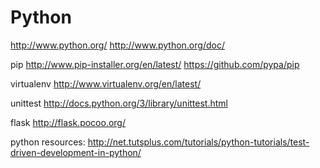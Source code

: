 # Python

http://www.python.org/
http://www.python.org/doc/

pip 
http://www.pip-installer.org/en/latest/
https://github.com/pypa/pip

virtualenv
http://www.virtualenv.org/en/latest/

unittest
http://docs.python.org/3/library/unittest.html

flask
http://flask.pocoo.org/

python resources:
http://net.tutsplus.com/tutorials/python-tutorials/test-driven-development-in-python/
